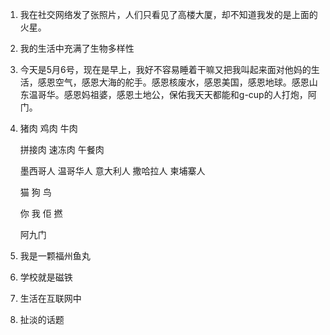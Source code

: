 1. 我在社交网络发了张照片，人们只看见了高楼大厦，却不知道我发的是上面的火星。

2. 我的生活中充满了生物多样性

3. 今天是5月6号，现在是早上，我好不容易睡着干嘛又把我叫起来面对他妈的生活，感恩空气，感恩大海的舵手。感恩核废水，感恩美国，感恩地球。感恩山东温哥华。感恩妈祖婆，感恩土地公，保佑我天天都能和g-cup的人打炮，阿门。

4. 猪肉
   鸡肉
   牛肉

   拼接肉
   速冻肉
   午餐肉

   墨西哥人
   温哥华人
   意大利人
   撒哈拉人
   柬埔寨人

   猫
   狗
   鸟

   你
   我
   佢
   撚

   阿九门

5. 我是一颗福州鱼丸

6. 学校就是磁铁

7. 生活在互联网中

8. 扯淡的话题